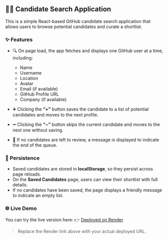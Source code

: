

## 🧑‍💻 Candidate Search Application

This is a simple React-based GitHub candidate search application that allows users to browse potential candidates and curate a shortlist.

### ✨ Features

* 🔍 On page load, the app fetches and displays one GitHub user at a time, including:

  * Name
  * Username
  * Location
  * Avatar
  * Email (if available)
  * GitHub Profile URL
  * Company (if available)

* ➕ Clicking the **“+”** button saves the candidate to a list of potential candidates and moves to the next profile.

* ➖ Clicking the **“−”** button skips the current candidate and moves to the next one without saving.

* 🚫 If no candidates are left to review, a message is displayed to indicate the end of the queue.

### 💾 Persistence

* Saved candidates are stored in **localStorage**, so they persist across page reloads.
* On the **Saved Candidates** page, users can view their shortlist with full details.
* If no candidates have been saved, the page displays a friendly message to indicate an empty list.

### 🌐 Live Demo

You can try the live version here:
👉 [Deployed on Render](https://candidatesearch-mp6u.onrender.com)

> Replace the Render link above with your actual deployed URL.


